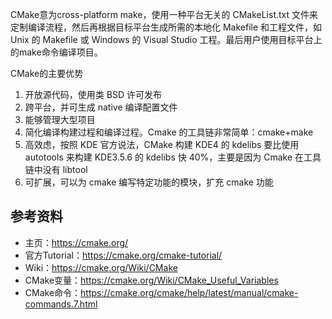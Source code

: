 CMake意为cross-platform make，使用一种平台无关的 CMakeList.txt 文件来定制编译流程，然后再根据目标平台生成所需的本地化 Makefile 和工程文件，如 Unix 的 Makefile 或 Windows 的 Visual Studio 工程。最后用户使用目标平台上的make命令编译项目。

CMake的主要优势

1. 开放源代码，使用类 BSD 许可发布
2. 跨平台，并可生成 native 编译配置文件
3. 能够管理大型项目
4. 简化编译构建过程和编译过程。Cmake 的工具链非常简单：cmake+make
5. 高效虑，按照 KDE 官方说法，CMake 构建 KDE4 的 kdelibs 要比使用 autotools 来构建 KDE3.5.6 的 kdelibs 快 40%，主要是因为 Cmake 在工具链中没有 libtool
6. 可扩展，可以为 cmake 编写特定功能的模块，扩充 cmake 功能


## 参考资料
* 主页：https://cmake.org/
* 官方Tutorial：https://cmake.org/cmake-tutorial/
* Wiki：https://cmake.org/Wiki/CMake
* CMake变量：https://cmake.org/Wiki/CMake_Useful_Variables
* CMake命令：https://cmake.org/cmake/help/latest/manual/cmake-commands.7.html